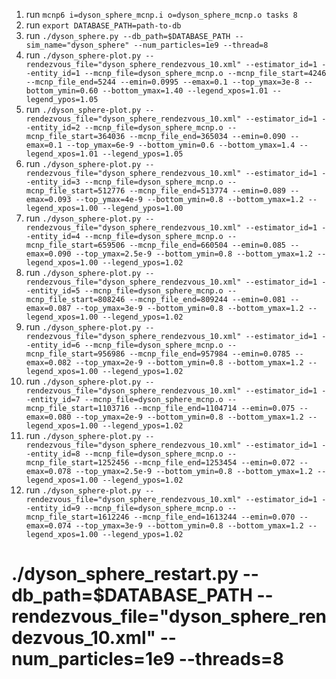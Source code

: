 1. run `mcnp6 i=dyson_sphere_mcnp.i o=dyson_sphere_mcnp.o tasks 8`
2. run `export DATABASE_PATH=path-to-db`
3. run `./dyson_sphere.py --db_path=$DATABASE_PATH --sim_name="dyson_sphere" --num_particles=1e9 --thread=8`
4. run `./dyson_sphere-plot.py --rendezvous_file="dyson_sphere_rendezvous_10.xml" --estimator_id=1 --entity_id=1 --mcnp_file=dyson_sphere_mcnp.o --mcnp_file_start=4246 --mcnp_file_end=5244 --emin=0.0995 --emax=0.1 --top_ymax=3e-8 --bottom_ymin=0.60 --bottom_ymax=1.40 --legend_xpos=1.01 --legend_ypos=1.05`
5. run `./dyson_sphere-plot.py --rendezvous_file="dyson_sphere_rendezvous_10.xml" --estimator_id=1 --entity_id=2 --mcnp_file=dyson_sphere_mcnp.o --mcnp_file_start=364036 --mcnp_file_end=365034 --emin=0.090 --emax=0.1 --top_ymax=6e-9 --bottom_ymin=0.6 --bottom_ymax=1.4 --legend_xpos=1.01 --legend_ypos=1.05`
6. run `./dyson_sphere-plot.py --rendezvous_file="dyson_sphere_rendezvous_10.xml" --estimator_id=1 --entity_id=3 --mcnp_file=dyson_sphere_mcnp.o --mcnp_file_start=512776 --mcnp_file_end=513774 --emin=0.089 --emax=0.093 --top_ymax=4e-9 --bottom_ymin=0.8 --bottom_ymax=1.2 --legend_xpos=1.00 --legend_ypos=1.00`
7. run `./dyson_sphere-plot.py --rendezvous_file="dyson_sphere_rendezvous_10.xml" --estimator_id=1 --entity_id=4 --mcnp_file=dyson_sphere_mcnp.o --mcnp_file_start=659506 --mcnp_file_end=660504 --emin=0.085 --emax=0.090 --top_ymax=2.5e-9 --bottom_ymin=0.8 --bottom_ymax=1.2 --legend_xpos=1.00 --legend_ypos=1.02`
8. run `./dyson_sphere-plot.py --rendezvous_file="dyson_sphere_rendezvous_10.xml" --estimator_id=1 --entity_id=5 --mcnp_file=dyson_sphere_mcnp.o --mcnp_file_start=808246 --mcnp_file_end=809244 --emin=0.081 --emax=0.087 --top_ymax=3e-9 --bottom_ymin=0.8 --bottom_ymax=1.2 --legend_xpos=1.00 --legend_ypos=1.02`
9. run `./dyson_sphere-plot.py --rendezvous_file="dyson_sphere_rendezvous_10.xml" --estimator_id=1 --entity_id=6 --mcnp_file=dyson_sphere_mcnp.o --mcnp_file_start=956986 --mcnp_file_end=957984 --emin=0.0785 --emax=0.082 --top_ymax=2e-9 --bottom_ymin=0.8 --bottom_ymax=1.2 --legend_xpos=1.00 --legend_ypos=1.02`
10. run `./dyson_sphere-plot.py --rendezvous_file="dyson_sphere_rendezvous_10.xml" --estimator_id=1 --entity_id=7 --mcnp_file=dyson_sphere_mcnp.o --mcnp_file_start=1103716 --mcnp_file_end=1104714 --emin=0.075 --emax=0.080 --top_ymax=2e-9 --bottom_ymin=0.8 --bottom_ymax=1.2 --legend_xpos=1.00 --legend_ypos=1.02`
11. run `./dyson_sphere-plot.py --rendezvous_file="dyson_sphere_rendezvous_10.xml" --estimator_id=1 --entity_id=8 --mcnp_file=dyson_sphere_mcnp.o --mcnp_file_start=1252456 --mcnp_file_end=1253454 --emin=0.072 --emax=0.078 --top_ymax=2.5e-9 --bottom_ymin=0.8 --bottom_ymax=1.2 --legend_xpos=1.00 --legend_ypos=1.02`
12. run `./dyson_sphere-plot.py --rendezvous_file="dyson_sphere_rendezvous_10.xml" --estimator_id=1 --entity_id=9 --mcnp_file=dyson_sphere_mcnp.o --mcnp_file_start=1612246 --mcnp_file_end=1613244 --emin=0.070 --emax=0.074 --top_ymax=3e-9 --bottom_ymin=0.8 --bottom_ymax=1.2 --legend_xpos=1.00 --legend_ypos=1.02`

# ./dyson_sphere_restart.py --db_path=$DATABASE_PATH --rendezvous_file="dyson_sphere_rendezvous_10.xml" --num_particles=1e9 --threads=8